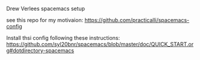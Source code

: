 Drew Verlees spacemacs setup

see this repo for my motivaion: https://github.com/practicalli/spacemacs-config

Install thsi config following these instructions: https://github.com/syl20bnr/spacemacs/blob/master/doc/QUICK_START.org#dotdirectory-spacemacs
